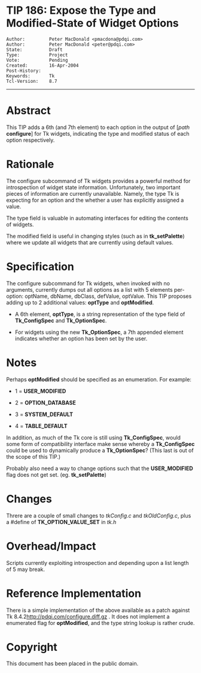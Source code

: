 # TIP 186: Expose the Type and Modified-State of Widget Options
	Author:         Peter MacDonald <pmacdona@pdqi.com>
	Author:         Peter MacDonald <peter@pdqi.com>
	State:          Draft
	Type:           Project
	Vote:           Pending
	Created:        16-Apr-2004
	Post-History:   
	Keywords:       Tk
	Tcl-Version:    8.7
-----

# Abstract

This TIP adds a 6th \(and 7th element\) to each option in the output of
[_path_ **configure**] for Tk widgets, indicating the type and
modified status of each option respectively.

# Rationale

The configure subcommand of Tk widgets provides a powerful method for
introspection of widget state information.  Unfortunately, two
important pieces of information are currently unavailable.  Namely,
the type Tk is expecting for an option and the whether a user has
explicitly assigned a value.

The type field is valuable in automating interfaces for editing the
contents of widgets.

The modified field is useful in changing styles \(such as in
**tk\_setPalette**\) where we update all widgets that are currently
using default values.

# Specification

The configure subcommand for Tk widgets, when invoked with no
arguments, currently dumps out all options as a list with 5 elements
per-option: optName, dbName, dbClass, defValue, optValue.  This TIP
proposes adding up to 2 additional values: **optType** and
**optModified**.

 * A 6th element, **optType**, is a string representation of the
   type field of **Tk\_ConfigSpec** and **Tk\_OptionSpec**.

 * For widgets using the new **Tk\_OptionSpec**, a 7th appended
   element indicates whether an option has been set by the user.

# Notes

Perhaps **optModified** should be specified as an enumeration.  For
example:

  * 1 = **USER\_MODIFIED**

  * 2 = **OPTION\_DATABASE**

  * 3 = **SYSTEM\_DEFAULT**

  * 4 = **TABLE\_DEFAULT**

In addition, as much of the Tk core is still using
**Tk\_ConfigSpec**, would some form of compatibility interface make
sense whereby a **Tk\_ConfigSpec** could be used to dynamically
produce a **Tk\_OptionSpec**?  \(This last is out of the scope of this
TIP.\)

Probably also need a way to change options such that the **USER\_MODIFIED** flag does not get set. \(eg. **tk\_setPalette**\)

# Changes

Threre are a couple of small changes to _tkConfig.c_ and
_tkOldConfig.c_, plus a \#define of **TK\_OPTION\_VALUE\_SET** in
_tk.h_

# Overhead/Impact

Scripts currently exploiting introspection and depending upon a list
length of 5 may break.

# Reference Implementation

There is a simple implementation of the above available as a patch
against Tk 8.4.2<http://pdqi.com/configure.diff.gz> .  It does not
implement a enumerated flag for **optModified**, and the type string
lookup is rather crude.

# Copyright

This document has been placed in the public domain.

